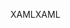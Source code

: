 <span data-ttu-id="b2b7b-101">XAML</span><span class="sxs-lookup"><span data-stu-id="b2b7b-101">XAML</span></span>
